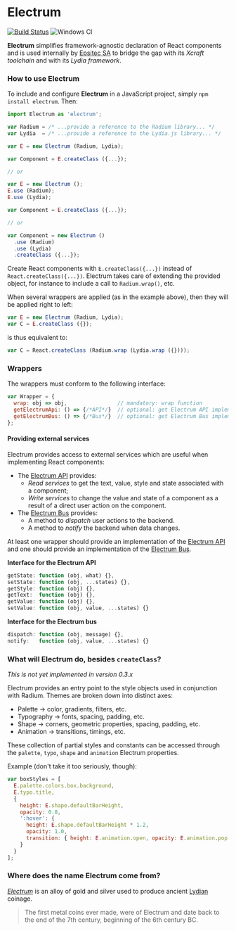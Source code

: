 # Electrum

[![Build Status](https://travis-ci.org/epsitec-sa/electrum.svg?branch=master)](https://travis-ci.org/epsitec-sa/electrum)
![Windows CI](https://ci.appveyor.com/api/projects/status/github/epsitec-sa/electrum?retina=true)

**Electrum** simplifies framework-agnostic declaration of React components and is used
internally by [Epsitec SA](https://github.com/epsitec-sa/) to bridge the gap with its
_Xcraft toolchain_ and with its _Lydia framework_.

### How to use Electrum

To include and configure **Electrum** in a JavaScript project, simply
`npm install electrum`. Then:

```js
import Electrum as 'electrum';

var Radium = /* ...provide a reference to the Radium library... */
var Lydia  = /* ...provide a reference to the Lydia.js library... */

var E = new Electrum (Radium, Lydia);

var Component = E.createClass ({...});

// or

var E = new Electrum ();
E.use (Radium);
E.use (Lydia);

var Component = E.createClass ({...});

// or

var Component = new Electrum ()
  .use (Radium)
  .use (Lydia)
  .createClass ({...});
```

Create React components with `E.createClass({...})` instead of
`React.createClass({...})`. Electrum takes care of extending the
provided object, for instance to include a call to `Radium.wrap()`,
etc.

When several wrappers are applied (as in the example above), then
they will be applied right to left:

```js
var E = new Electrum (Radium, Lydia);
var C = E.createClass ({});
```
is thus equivalent to:
```js
var C = React.createClass (Radium.wrap (Lydia.wrap ({})));
```

### Wrappers

The wrappers must conform to the following interface:

```js
var Wrapper = {
  wrap: obj => obj,                // mandatory: wrap function
  getElectrumApi: () => {/*API*/}  // optional: get Electrum API implementation
  getElectrumBus: () => {/*Bus*/}  // optional: get Electrum Bus implementation
};
```

#### Providing external services

Electrum provides access to external services which are useful
when implementing React components:

* The [Electrum API](API.md) provides:
   * _Read services_ to get the text, value, style and state
     associated with a component;
   * _Write services_ to change the value and state of a component
     as a result of a direct user action on the component.
* The [Electrum Bus](Bus.md) provides:
   * A method to _dispatch_ user actions to the backend.
   * A method to _notify_ the backend when data changes.

At least one wrapper should provide an implementation of the
[Electrum API](API.md) and one should provide an implementation
of the [Electrum Bus](Bus.md).

**Interface for the Electrum API**

```js
getState: function (obj, what) {},
setState: function (obj, ...states) {},
getStyle: function (obj) {},
getText:  function (obj) {},
getValue: function (obj) {},
setValue: function (obj, value, ...states) {}
```

**Interface for the Electrum bus**

```js
dispatch: function (obj, message) {},
notify:   function (obj, value, ...states) {}
```

### What will Electrum do, besides `createClass`?

_This is not yet implemented in version 0.3.x_

Electrum provides an entry point to the style objects used in conjunction with Radium.
Themes are broken down into distinct axes:

* Palette &rarr; color, gradients, filters, etc.
* Typography &rarr; fonts, spacing, padding, etc.
* Shape &rarr; corners, geometric properties, spacing, padding, etc.
* Animation &rarr; transitions, timings, etc.

These collection of partial styles and constants can be accessed through the `palette`,
`typo`, `shape` and `animation` Electrum properties.

Example (don't take it too seriously, though):

```js
var boxStyles = [
  E.palette.colors.box.background,
  E.typo.title,
  {
    height: E.shape.defaultBarHeight,
    opacity: 0.8,
    ':hover': {
      height: E.shape.defaultBarHeight * 1.2,
      opacity: 1.0,
      transition: { height: E.animation.open, opacity: E.animation.pop }
    }
  }
];
```

### Where does the name Electrum come from?

[_Electrum_](http://en.wikipedia.org/wiki/Electrum) is an alloy of gold and silver used to
produce ancient [Lydian](http://en.wikipedia.org/wiki/Lydia) coinage.

> The first metal coins ever made, were of Electrum and date back to the end of the 7th century,
> beginning of the 6th century BC.
